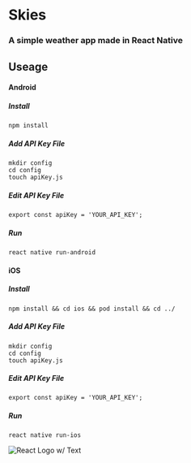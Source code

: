 # Skies
### A simple weather app made in React Native
## Useage
#### Android
##### Install
`npm install`
##### Add API Key File
```
mkdir config
cd config
touch apiKey.js
```
##### Edit API Key File
`export const apiKey = 'YOUR_API_KEY';`
##### Run
`react native run-android`


#### iOS
##### Install
`npm install && cd ios && pod install && cd ../`
##### Add API Key File
```
mkdir config
cd config
touch apiKey.js
```
##### Edit API Key File
`export const apiKey = 'YOUR_API_KEY';`
##### Run
`react native run-ios`

![React Logo w/ Text](https://img1.daumcdn.net/thumb/R800x0/?scode=mtistory2&fname=https%3A%2F%2Fk.kakaocdn.net%2Fdn%2FboEOmm%2FbtqvGB4mL53%2FkNRQ8zVot3RJfeahOFFrdK%2Fimg.png)